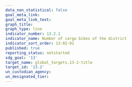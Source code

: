 ```yaml
---
data_non_statistical: false
goal_meta_link: 
goal_meta_link_text: 
graph_title: 
graph_type: line
indicator_number: 13.2.1
indicator_name: Number of cargo bikes of the district
indicator_sort_order: 13-02-01
published: true
reporting_status: notstarted
sdg_goal: '13'
target_name: global_targets.13-2-title
target_id: '13.2'
un_custodian_agency: 
un_designated_tier: 
---
```

